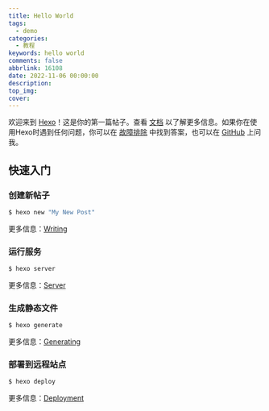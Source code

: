 ```yaml
---
title: Hello World
tags:
  - demo
categories:
  - 教程
keywords: hello world
comments: false
abbrlink: 16108
date: 2022-11-06 00:00:00
description:
top_img:
cover:
---
```

欢迎来到 [Hexo](https://hexo.io/)！这是你的第一篇帖子。查看 [文档](https://hexo.io/docs/) 以了解更多信息。如果你在使用Hexo时遇到任何问题，你可以在 [故障排除](https://hexo.io/docs/troubleshooting.html) 中找到答案，也可以在 [GitHub](https://github.com/hexojs/hexo/issues) 上问我。

## 快速入门

### 创建新帖子

``` bash
$ hexo new "My New Post"
```

更多信息：[Writing](https://hexo.io/docs/writing.html)

### 运行服务

``` bash
$ hexo server
```

更多信息：[Server](https://hexo.io/docs/server.html)

### 生成静态文件

``` bash
$ hexo generate
```

更多信息：[Generating](https://hexo.io/docs/generating.html)

### 部署到远程站点

``` bash
$ hexo deploy
```

更多信息：[Deployment](https://hexo.io/docs/one-command-deployment.html)
